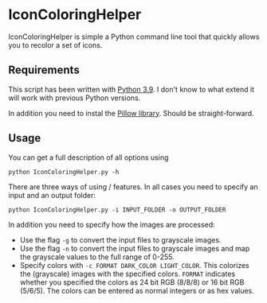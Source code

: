 # IconColoringHelper

IconColoringHelper is simple a Python command line tool that quickly allows you to recolor a set of icons. 

## Requirements

This script has been written with [Python 3.9](https://www.python.org/downloads/). I don't know to what extend it will work with previous Python versions.

In addition you need to instal the [Pillow library](https://pypi.org/project/Pillow/). Should be straight-forward.

## Usage

You can get a full description of all options using

```
python IconColoringHelper.py -h
```

There are three ways of using / features. In all cases you need to specify an input and an output folder:

```
python IconColoringHelper.py -i INPUT_FOLDER -o OUTPUT_FOLDER
```

In addition you need to specify how the images are processed:

* Use the flag `-g` to convert the input files to grayscale images.
* Use the flag `-n` to convert the input files to grayscale images and map the grayscale values to the full range of 0-255.
* Specify colors with `-c FORMAT DARK_COLOR LIGHT_COLOR`. This colorizes the (grayscale) images with the specified colors. `FORMAT` indicates whether you specified the colors as 24 bit RGB (8/8/8) or 16 bit RGB (5/6/5). The colors can be entered as normal integers or as hex values.
